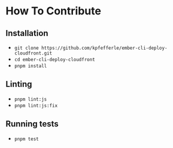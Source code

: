 # How To Contribute

## Installation

* `git clone https://github.com/kpfefferle/ember-cli-deploy-cloudfront.git`
* `cd ember-cli-deploy-cloudfront`
* `pnpm install`

## Linting

* `pnpm lint:js`
* `pnpm lint:js:fix`

## Running tests

* `pnpm test`
